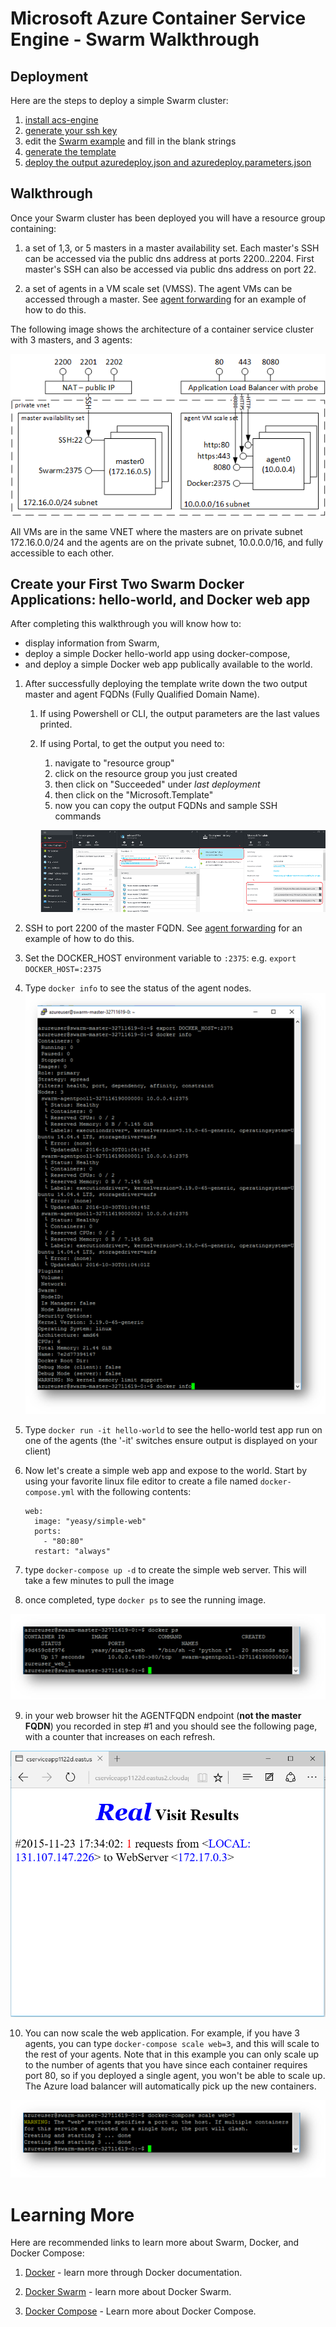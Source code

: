 # Microsoft Azure Container Service Engine - Swarm Walkthrough

## Deployment

Here are the steps to deploy a simple Swarm cluster:

1. [install acs-engine](acsengine.md#downloading-and-building-acs-engine)
2. [generate your ssh key](ssh.md#ssh-key-generation)
3. edit the [Swarm example](../examples/swarm.json) and fill in the blank strings
4. [generate the template](acsengine.md#generating-a-template)
5. [deploy the output azuredeploy.json and azuredeploy.parameters.json](../acsengine.md#deployment-usage)

## Walkthrough

Once your Swarm cluster has been deployed you will have a resource group containing:

1. a set of 1,3, or 5 masters in a master availability set.  Each master's SSH can be accessed via the public dns address at ports 2200..2204. First master's SSH can also be accessed via public dns address on port 22.

2. a set of agents in a VM scale set (VMSS).  The agent VMs can be accessed through a master.  See [agent forwarding](ssh.md#key-management-and-agent-forwarding-with-windows-pageant) for an example of how to do this.

The following image shows the architecture of a container service cluster with 3 masters, and 3 agents:

 ![Image of Swarm container service on azure](images/swarm.png)

 All VMs are in the same VNET where the masters are on private subnet 172.16.0.0/24 and the agents are on the private subnet, 10.0.0.0/16, and fully accessible to each other.

## Create your First Two Swarm Docker Applications: hello-world, and Docker web app

After completing this walkthrough you will know how to:
 * display information from Swarm,
 * deploy a simple Docker hello-world app using docker-compose,
 * and deploy a simple Docker web app publically available to the world.


 1. After successfully deploying the template write down the two output master and agent FQDNs (Fully Qualified Domain Name).
    1. If using Powershell or CLI, the output parameters are the last values printed.
    2. If using Portal, to get the output you need to:
        1. navigate to "resource group"
        2. click on the resource group you just created
        3. then click on "Succeeded" under *last deployment*
        4. then click on the "Microsoft.Template"
        5. now you can copy the output FQDNs and sample SSH commands
        
        ![Image of docker scaling](images/findingoutputs.png)

 2. SSH to port 2200 of the master FQDN. See [agent forwarding](ssh.md#key-management-and-agent-forwarding-with-windows-pageant) for an example of how to do this.

 3. Set the DOCKER_HOST environment variable to `:2375`: e.g. ```export DOCKER_HOST=:2375```

 4. Type `docker info` to see the status of the agent nodes.
 ![Image of docker info](images/dockerinfo.png)

 5. Type `docker run -it hello-world` to see the hello-world test app run on one of the agents (the '-it' switches ensure output is displayed on your client)

 6. Now let's create a simple web app and expose to the world.  Start by using your favorite linux file editor to create a file named `docker-compose.yml` with the following contents:
    ```
    web:
      image: "yeasy/simple-web"
      ports:
        - "80:80"
      restart: "always"
    ```
 7. type `docker-compose up -d` to create the simple web server.  This will take a few minutes to pull the image

 8. once completed, type `docker ps` to see the running image.

 ![Image of docker ps](images/dockerps.png)

 9. in your web browser hit the AGENTFQDN endpoint (**not the master FQDN**) you recorded in step #1 and you should see the following page, with a counter that increases on each refresh.

 ![Image of the web page](images/swarmbrowser.png)

 10. You can now scale the web application.  For example, if you have 3 agents, you can type `docker-compose scale web=3`, and this will scale to the rest of your agents.  Note that in this example you can only scale up to the number of agents that you have since each container requires port 80, so if you deployed a single agent, you won't be able to scale up.  The Azure load balancer will automatically pick up the new containers.

 ![Image of docker scaling](images/dockercomposescale.png)

# Learning More

Here are recommended links to learn more about Swarm, Docker, and Docker Compose:

1. [Docker](https://docs.docker.com/) - learn more through Docker documentation.

2. [Docker Swarm](https://docs.docker.com/swarm/overview/) - learn more about Docker Swarm.

3. [Docker Compose](https://docs.docker.com/compose/overview/) - Learn more about Docker Compose.
